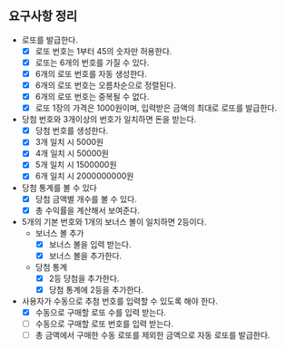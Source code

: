 ## 요구사항 정리

* 로또를 발급한다.
    * [X] 로또 번호는 1부터 45의 숫자만 허용한다.
    * [X] 로또는 6개의 번호를 가질 수 있다.
    * [X] 6개의 로또 번호를 자동 생성한다.
    * [X] 6개의 로또 번호는 오름차순으로 정렬된다.
    * [X] 6개의 로또 번호는 중복될 수 없다.
    * [X] 로또 1장의 가격은 1000원이며, 입력받은 금액의 최대로 로또를 발급한다.
* 당첨 번호와 3개이상의 번호가 일치하면 돈을 받는다.
    * [X] 당첨 번호를 생성한다.
    * [X] 3개 일치 시 5000원
    * [X] 4개 일치 시 50000원
    * [X] 5개 일치 시 1500000원
    * [X] 6개 일치 시 2000000000원
* 당첨 통계를 볼 수 있다
    * [X] 당첨 금액별 개수를 볼 수 있다.
    * [X] 총 수익률을 계산해서 보여준다.
* 5개의 기본 번호와 1개의 보너스 볼이 일치하면 2등이다.
    * 보너스 볼 추가
      * [X] 보너스 볼을 입력 받는다.
      * [X] 보너스 볼을 추가한다.
    * 당첨 통계
      * [X] 2등 당첨을 추가한다.
      * [X] 당첨 통계에 2등을 추가한다.
* 사용자가 수동으로 추첨 번호를 입력할 수 있도록 해야 한다.
  * [X] 수동으로 구매할 로또 수를 입력 받는다.
  * [ ] 수동으로 구매할 로또 번호를 입력 받는다.
  * [ ] 총 금액에서 구매한 수동 로또를 제외한 금액으로 자동 로또를 발급한다.
